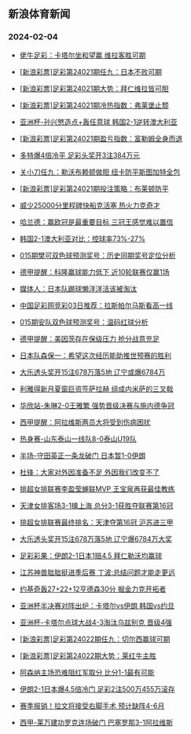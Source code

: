 ## 新浪体育新闻 
### 2024-02-04

+ [佬牛足彩：卡塔尔坐和望赢 维拉客胜可期](https://sports.sina.com.cn/l/2024-02-03/doc-inaftiir0349493.shtml)

+ [[新浪彩票]足彩第24021期任九：日本不败可期](https://sports.sina.com.cn/l/2024-02-03/doc-inaftiin5786649.shtml)

+ [[新浪彩票]足彩第24021期大势：拜仁维拉皆可胆](https://sports.sina.com.cn/l/2024-02-03/doc-inaftiir0343922.shtml)

+ [[新浪彩票]足彩第24021期冷热指数：弗莱堡止颓](https://sports.sina.com.cn/l/2024-02-03/doc-inaftiin5787527.shtml)

+ [亚洲杯-孙兴慜造点+轰任意球 韩国2-1逆转澳大利亚](https://sports.sina.com.cn/china/asia/2024-02-03/doc-inaftiin5794740.shtml)

+ [[新浪彩票]足彩第24021期盈亏指数：富勒姆全身而退](https://sports.sina.com.cn/l/2024-02-03/doc-inaftiis3288768.shtml)

+ [多特爆4倍冷平 足彩头奖开3注384万元](https://sports.sina.com.cn/l/2024-02-03/doc-inaftiiu0064489.shtml)

+ [关小刀任九：勒沃布赖顿做胆 纽卡防平斯图加特全包](https://sports.sina.com.cn/l/2024-02-03/doc-inaftyfi0022372.shtml)

+ [[新浪彩票]足彩第24021期投注策略：布莱顿防平](https://sports.sina.com.cn/l/2024-02-03/doc-inaftiir0344208.shtml)

+ [威少25000分里程碑快船克活塞 热火力克奇才](https://sports.sina.com.cn/basketball/nba/2024-02-03/doc-inaftprr9960832.shtml)

+ [哈兰德：赢欧冠是最重要目标 三冠王感觉难以置信](https://sports.sina.com.cn/g/pl/2024-02-03/doc-inaftyfk2964580.shtml)

+ [韩国2-1澳大利亚对比：控球率73%-27%](https://sports.sina.com.cn/china/asia/2024-02-03/doc-inaftiir0354059.shtml)

+ [015期樊可双色球预测奖号：历史同期奖号定位分析](https://sports.sina.com.cn/l/2024-02-03/doc-inaftprp0240286.shtml)

+ [德甲提醒：科隆赢球能力低下 近10轮联赛仅赢1场](https://sports.sina.com.cn/l/2024-02-03/doc-inaftprk5676093.shtml)

+ [媒体人：日本队踢球懒洋洋活该被淘汰](https://sports.sina.com.cn/china/asia/2024-02-03/doc-inafurcc9399623.shtml)

+ [中国足彩网竞彩03日推荐：拉斯帕尔马斯看高一线](https://sports.sina.com.cn/l/2024-02-03/doc-inaftprp0237233.shtml)

+ [015期安队双色球预测奖号：温码红球分析](https://sports.sina.com.cn/l/2024-02-03/doc-inaftprq3183260.shtml)

+ [德甲提醒：美因茨存在保级压力 抢分战意充足](https://sports.sina.com.cn/l/2024-02-03/doc-inaftprk5675377.shtml)

+ [日本队森保一：希望这次经历能助推世预赛的胜利](https://sports.sina.com.cn/china/asia/2024-02-03/doc-inafurca2624249.shtml)

+ [大乐透头奖开15注678万落5地 辽宁或爆6784万](https://sports.sina.com.cn/l/2024-02-03/doc-inafuraw5137185.shtml)

+ [利雅得新月夏窗巨资签萨拉赫 组成内米萨的三叉戟](https://sports.sina.com.cn/global/others/2024-02-03/doc-inafukvf9525660.shtml)

+ [华欣站-朱琳2-0王雅繁 强势晋级决赛与施内德争冠](https://sports.sina.com.cn/tennis/china/2024-02-03/doc-inafurca2621344.shtml)

+ [西甲提醒：阿拉维斯两员大将受到伤病困扰](https://sports.sina.com.cn/l/2024-02-03/doc-inaftprr9954450.shtml)

+ [热身赛-山东泰山一线队8-0泰山U19队](https://sports.sina.com.cn/china/j/2024-02-03/doc-inafukva9805906.shtml)

+ [半场-守田英正一条龙破门 日本暂1-0伊朗](https://sports.sina.com.cn/china/asia/2024-02-03/doc-inafukva9806378.shtml)

+ [杜锋：大家对外因准备不足 外因我们改变不了](https://sports.sina.com.cn/basketball/cba/2024-02-03/doc-inafuvkw9574114.shtml)

+ [排超女排联赛李盈莹蝉联MVP 王宝泉再获最佳教练](https://sports.sina.com.cn/others/volleyball/2024-02-03/doc-inafuepi9629382.shtml)

+ [天津女排客场3-1擒上海 总分3-1获胜夺联赛第16冠](https://sports.sina.com.cn/others/volleyball/2024-02-03/doc-inafuepi9624080.shtml)

+ [排超女排联赛最终排名：天津夺第16冠 沪苏进三甲](https://sports.sina.com.cn/others/volleyball/2024-02-03/doc-inafuepi9630239.shtml)

+ [大乐透头奖开15注678万落5地 辽宁爆6784万大奖](https://sports.sina.com.cn/l/2024-02-03/doc-inafuraw5137185.shtml)

+ [足彩彩果：伊朗2-1日本1赔4.5 拜仁勒沃均赢球](https://sports.sina.com.cn/l/2024-02-04/doc-inafvnhn4658715.shtml)

+ [江苏神兽朏朏挺进季后赛 丁波:总结问题才能走更远](https://sports.sina.com.cn/go/2024-02-03/doc-inafukva9803390.shtml)

+ [约基奇轰27+22+12亨德森30分 掘金力克开拓者](https://sports.sina.com.cn/basketball/nba/2024-02-03/doc-inafttxn3067244.shtml)

+ [亚洲杯半决赛对阵出炉：卡塔尔vs伊朗 韩国vs约旦](https://sports.sina.com.cn/china/asia/2024-02-04/doc-inafvnhn4663906.shtml)

+ [亚洲杯-卡塔尔点球大战4-3淘汰乌兹别克 晋级4强](https://sports.sina.com.cn/china/asia/2024-02-04/doc-inafvnhq9220760.shtml)

+ [[新浪彩票]足彩第24022期任九：切尔西赢球可期](https://sports.sina.com.cn/l/2024-02-04/doc-inafuvkz9285571.shtml)

+ [[新浪彩票]足彩第24022期大势：莱红牛主胜](https://sports.sina.com.cn/l/2024-02-04/doc-inafuvky2508110.shtml)

+ [阿森纳主场恐难阻红军取分 比分1-1最有可能](https://sports.sina.com.cn/l/2024-02-04/doc-inafrqyh6653082.shtml)

+ [伊朗2-1日本爆4.5倍冷门 足彩2注500万455万滚存](https://sports.sina.com.cn/l/2024-02-04/doc-inafvnhn4658715.shtml)

+ [赛季报销！拉文将接受右脚手术 预计缺阵4-6月](https://sports.sina.com.cn/basketball/nba/2024-02-04/doc-inafvsqr8817995.shtml)

+ [西甲-莱万建功罗克连场破门 巴塞罗那3-1阿拉维斯](https://sports.sina.com.cn/g/laliga/2024-02-04/doc-inafvnht8939173.shtml)

